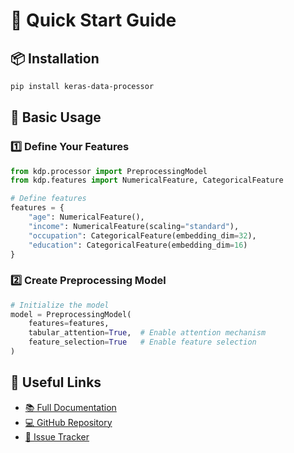 # 🚀 Quick Start Guide

## 📦 Installation

```bash
pip install keras-data-processor
```

## 🎯 Basic Usage

### 1️⃣ Define Your Features

```python
from kdp.processor import PreprocessingModel
from kdp.features import NumericalFeature, CategoricalFeature

# Define features
features = {
    "age": NumericalFeature(),
    "income": NumericalFeature(scaling="standard"),
    "occupation": CategoricalFeature(embedding_dim=32),
    "education": CategoricalFeature(embedding_dim=16)
}
```

### 2️⃣ Create Preprocessing Model

```python
# Initialize the model
model = PreprocessingModel(
    features=features,
    tabular_attention=True,  # Enable attention mechanism
    feature_selection=True   # Enable feature selection
)
```


## 🔗 Useful Links

- [📚 Full Documentation](https://kdp.readthedocs.io)
- [💻 GitHub Repository](https://github.com/piotrlaczkowski/keras-data-processor)
- [🐛 Issue Tracker](https://github.com/piotrlaczkowski/keras-data-processor/issues)
